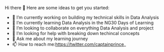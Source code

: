  Hi there 👋
Here are some ideas to get you started:

- 🔭 I’m currently working on building my technical skills in Data Analysis
- 🌱 I’m currently learning Data Analysis in the NG30 Days of Learning
- 👯 I’m looking to collaborate on everything Data Analysis and project
- 🤔 I’m looking for help with breaking down techincal concepts
- 💬 Ask me about my learning journey
- 📫 How to reach me:https://twitter.com/captainprince_
